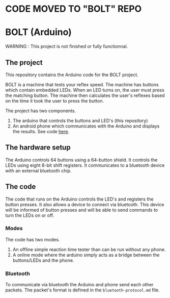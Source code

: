 # CODE MOVED TO "BOLT" REPO

# BOLT (Arduino)

WARNING : This project is not finished or fully functionnal.

## The project

This repository contains the Arduino code for the BOLT project.

BOLT is a machine that tests your reflex speed. The machine has buttons which contain embedded LEDs. When an LED turns on, the user must press the matching button. The machine then calculates the user's reflexes based on the time it took the user to press the button.

The project has two components.
1. The arduino that controls the buttons and LED's (this repository)
2. An android phone which communicates with the Arduino and displays the results. See code [here](https://github.com/SUPERETDUPER/bolt-android).

## The hardware setup

The Arduino controls 64 buttons using a 64-button shield. It controls the LEDs using eight 8-bit shift registers. It communicates to a bluetooth device with an external bluetooth chip.

## The code

The code that runs on the Arduino controls the LED's and registers the button presses. It also allows a device to connect via bluetooth. This device will be informed of button presses and will be able to send commands to turn the LEDs on or off.

### Modes

The code has two modes.
1. An offline simple reaction time tester than can be run without any phone.
2. A online mode where the arduino simply acts as a bridge between the buttons/LEDs and the phone.

### Bluetooth

To communicate via bluetooth the Arduino and phone send each other packets. The packet's format is defined in the `bluetooth-protocol.md` file.
